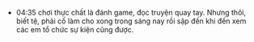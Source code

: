 - 04:35 chơi thực chất là đánh game, đọc truyện quay tay. Nhưng thôi, biết tệ, phải cố làm cho xong trong sáng nay rồi sập đến khi đến xem các em tổ chức sự kiện cũng được.
